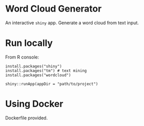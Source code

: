 # Word Cloud Generator
An interactive `shiny` app.
Generate a word cloud from text input.

# Run locally
From R console:
```
install.packages("shiny")
install.packages("tm") # text mining
install.packages("wordcloud")
```
```
shiny::runApp(appDir = "path/to/project")
```

# Using Docker

Dockerfile provided.